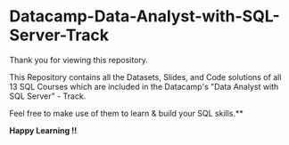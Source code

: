 # Datacamp-Data-Analyst-with-SQL-Server-Track

Thank you for viewing this repository.

This Repository contains all the Datasets, Slides, and Code solutions of all 13 SQL Courses which are included in the Datacamp's "Data Analyst with SQL Server" - Track.


Feel free to make use of them to learn & build your SQL skills.**


****Happy Learning !!****

